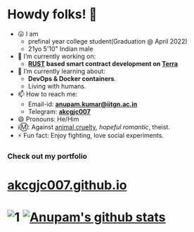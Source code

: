 # Howdy folks! 👋
- 😛 I am
  - prefinal year college student(Graduation @ April 2022)
  - 21yo 5'10" Indian male
- 🔭 I’m currently working on:
  - <b>[RUST](https://www.rust-lang.org/) based smart contract development on [Terra](https://www.terra.money/)</b>
- 🌱 I’m currently learning about: 
  - <b>DevOps & Docker containers</b>.
  - Living with humans.
- 📫 How to reach me:
  - Email-id: [**anupam.kumar@iitgn.ac.in**](mailto:anupam.kumar@iitgn.ac.in)
  - Telegram: [**akcgjc007**](https://t.me/akcgjc007)
- 😄 Pronouns: He/Him
- ℹ️Ⓜ️: Against <ins>animal cruelty</ins>, <i>hopeful romantic</i>, theist.
- ⚡ Fun fact: Enjoy fighting, love social experiments.

<h3><b>Check out my portfolio</b></h3>
<h1><a href="https://akcgjc007.github.io/">akcgjc007.github.io</a><h1>

![1](https://github-readme-stats.vercel.app/api/top-langs/?username=akcgjc007&theme=blue-green)
[![Anupam's github stats](https://github-readme-stats.vercel.app/api?username=akcgjc007&theme=blue-green)](https://github.com/akcgjc007)
